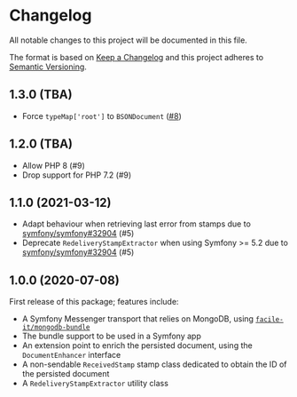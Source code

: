 # Changelog
All notable changes to this project will be documented in this file.

The format is based on [Keep a Changelog](http://keepachangelog.com/en/1.0.0/)
and this project adheres to [Semantic Versioning](http://semver.org/spec/v2.0.0.html).

## 1.3.0 (TBA)
* Force `typeMap['root']` to `BSONDocument` ([#8](https://github.com/facile-it/mongodb-messenger-transport/issues/8))

## 1.2.0 (TBA)
* Allow PHP 8 (#9)
* Drop support for PHP 7.2 (#9)

## 1.1.0 (2021-03-12)
* Adapt behaviour when retrieving last error from stamps due to [symfony/symfony#32904](https://github.com/symfony/symfony/pull/32904) (#5)
* Deprecate `RedeliveryStampExtractor` when using Symfony >= 5.2 due to [symfony/symfony#32904](https://github.com/symfony/symfony/pull/32904) (#5) 

## 1.0.0 (2020-07-08)
First release of this package; features include:
 - A Symfony Messenger transport that relies on MongoDB, using [`facile-it/mongodb-bundle`](https://github.com/facile-it/mongodb-bundle/)
 - The bundle support to be used in a Symfony app
 - An extension point to enrich the persisted document, using the `DocumentEnhancer` interface
 - A non-sendable `ReceivedStamp` stamp class dedicated to obtain the ID of the persisted document
 - A `RedeliveryStampExtractor` utility class
